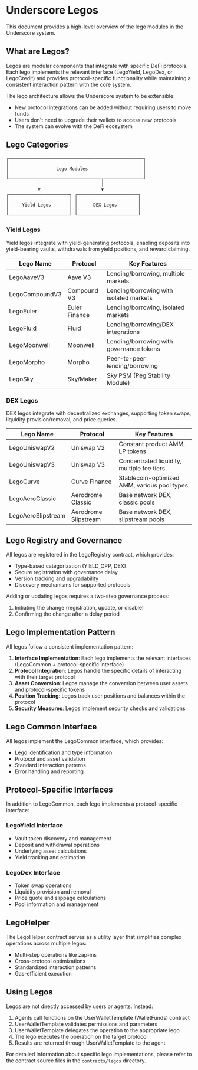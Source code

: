 # Underscore Legos

This document provides a high-level overview of the lego modules in the Underscore system.

## What are Legos?

Legos are modular components that integrate with specific DeFi protocols. Each lego implements the relevant interface (LegoYield, LegoDex, or LegoCredit) and provides protocol-specific functionality while maintaining a consistent interaction pattern with the core system.

The lego architecture allows the Underscore system to be extensible:

- New protocol integrations can be added without requiring users to move funds
- Users don't need to upgrade their wallets to access new protocols
- The system can evolve with the DeFi ecosystem

## Lego Categories

```
┌───────────────────────────────────────────────────┐
│                                                   │
│                  Lego Modules                     │
│                                                   │
└───────────┬───────────────────────┬───────────────┘
            │                       │
            ▼                       ▼
┌───────────────────────┐ ┌───────────────────────┐
│                       │ │                       │
│     Yield Legos       │ │      DEX Legos        │
│                       │ │                       │
└───────────────────────┘ └───────────────────────┘
```

### Yield Legos

Yield legos integrate with yield-generating protocols, enabling deposits into yield-bearing vaults, withdrawals from yield positions, and reward claiming.

| Lego Name      | Protocol      | Key Features                             |
| -------------- | ------------- | ---------------------------------------- |
| LegoAaveV3     | Aave V3       | Lending/borrowing, multiple markets      |
| LegoCompoundV3 | Compound V3   | Lending/borrowing with isolated markets  |
| LegoEuler      | Euler Finance | Lending/borrowing, isolated markets      |
| LegoFluid      | Fluid         | Lending/borrowing/DEX integrations       |
| LegoMoonwell   | Moonwell      | Lending/borrowing with governance tokens |
| LegoMorpho     | Morpho        | Peer-to-peer lending/borrowing           |
| LegoSky        | Sky/Maker     | Sky PSM (Peg Stability Module)           |

### DEX Legos

DEX legos integrate with decentralized exchanges, supporting token swaps, liquidity provision/removal, and price queries.

| Lego Name          | Protocol             | Key Features                                 |
| ------------------ | -------------------- | -------------------------------------------- |
| LegoUniswapV2      | Uniswap V2           | Constant product AMM, LP tokens              |
| LegoUniswapV3      | Uniswap V3           | Concentrated liquidity, multiple fee tiers   |
| LegoCurve          | Curve Finance        | Stablecoin-optimized AMM, various pool types |
| LegoAeroClassic    | Aerodrome Classic    | Base network DEX, classic pools              |
| LegoAeroSlipstream | Aerodrome Slipstream | Base network DEX, slipstream pools           |

## Lego Registry and Governance

All legos are registered in the LegoRegistry contract, which provides:

- Type-based categorization (YIELD_OPP, DEX)
- Secure registration with governance delay
- Version tracking and upgradability
- Discovery mechanisms for supported protocols

Adding or updating legos requires a two-step governance process:

1. Initiating the change (registration, update, or disable)
2. Confirming the change after a delay period

## Lego Implementation Pattern

All legos follow a consistent implementation pattern:

1. **Interface Implementation**: Each lego implements the relevant interfaces (LegoCommon + protocol-specific interface)
2. **Protocol Integration**: Legos handle the specific details of interacting with their target protocol
3. **Asset Conversion**: Legos manage the conversion between user assets and protocol-specific tokens
4. **Position Tracking**: Legos track user positions and balances within the protocol
5. **Security Measures**: Legos implement security checks and validations

## Lego Common Interface

All legos implement the LegoCommon interface, which provides:

- Lego identification and type information
- Protocol and asset validation
- Standard interaction patterns
- Error handling and reporting

## Protocol-Specific Interfaces

In addition to LegoCommon, each lego implements a protocol-specific interface:

### LegoYield Interface

- Vault token discovery and management
- Deposit and withdrawal operations
- Underlying asset calculations
- Yield tracking and estimation

### LegoDex Interface

- Token swap operations
- Liquidity provision and removal
- Price quote and slippage calculations
- Pool information and management

## LegoHelper

The LegoHelper contract serves as a utility layer that simplifies complex operations across multiple legos:

- Multi-step operations like zap-ins
- Cross-protocol optimizations
- Standardized interaction patterns
- Gas-efficient execution

## Using Legos

Legos are not directly accessed by users or agents. Instead:

1. Agents call functions on the UserWalletTemplate (WalletFunds) contract
2. UserWalletTemplate validates permissions and parameters
3. UserWalletTemplate delegates the operation to the appropriate lego
4. The lego executes the operation on the target protocol
5. Results are returned through UserWalletTemplate to the agent

For detailed information about specific lego implementations, please refer to the contract source files in the `contracts/legos` directory.
